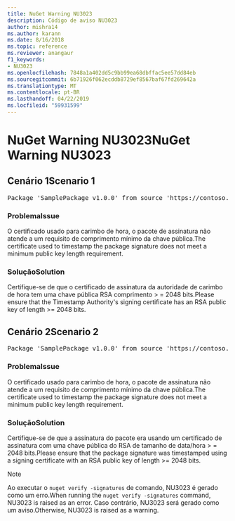 ```yaml
---
title: NuGet Warning NU3023
description: Código de aviso NU3023
author: mishra14
ms.author: karann
ms.date: 8/16/2018
ms.topic: reference
ms.reviewer: anangaur
f1_keywords:
- NU3023
ms.openlocfilehash: 7848a1a402dd5c9bb99ea68dbffac5ee57dd84eb
ms.sourcegitcommit: 6b71926f062ecddb8729ef8567baf67fd269642a
ms.translationtype: MT
ms.contentlocale: pt-BR
ms.lasthandoff: 04/22/2019
ms.locfileid: "59931599"
---
```

# <a name="nuget-warning-nu3023"></a><span data-ttu-id="3bea0-103">NuGet Warning NU3023</span><span class="sxs-lookup"><span data-stu-id="3bea0-103">NuGet Warning NU3023</span></span>

## <a name="scenario-1"></a><span data-ttu-id="3bea0-104">Cenário 1</span><span class="sxs-lookup"><span data-stu-id="3bea0-104">Scenario 1</span></span>

<pre>Package 'SamplePackage v1.0.0' from source 'https://contoso.com/index.json': The timestamp certificate does not meet a minimum public key length requirement.</pre>

### <a name="issue"></a><span data-ttu-id="3bea0-105">Problema</span><span class="sxs-lookup"><span data-stu-id="3bea0-105">Issue</span></span>

<span data-ttu-id="3bea0-106">O certificado usado para carimbo de hora, o pacote de assinatura não atende a um requisito de comprimento mínimo da chave pública.</span><span class="sxs-lookup"><span data-stu-id="3bea0-106">The certificate used to timestamp the package signature does not meet a minimum public key length requirement.</span></span>


### <a name="solution"></a><span data-ttu-id="3bea0-107">Solução</span><span class="sxs-lookup"><span data-stu-id="3bea0-107">Solution</span></span>

<span data-ttu-id="3bea0-108">Certifique-se de que o certificado de assinatura da autoridade de carimbo de hora tem uma chave pública RSA comprimento > = 2048 bits.</span><span class="sxs-lookup"><span data-stu-id="3bea0-108">Please ensure that the  Timestamp Authority's signing certificate has an RSA public key of length >= 2048 bits.</span></span>



## <a name="scenario-2"></a><span data-ttu-id="3bea0-109">Cenário 2</span><span class="sxs-lookup"><span data-stu-id="3bea0-109">Scenario 2</span></span>

<pre>Package 'SamplePackage v1.0.0' from source 'https://contoso.com/index.json': The primary signature's timestamp certificate does not meet a minimum public key length requirement.</pre>

### <a name="issue"></a><span data-ttu-id="3bea0-110">Problema</span><span class="sxs-lookup"><span data-stu-id="3bea0-110">Issue</span></span>

<span data-ttu-id="3bea0-111">O certificado usado para carimbo de hora, o pacote de assinatura não atende a um requisito de comprimento mínimo da chave pública.</span><span class="sxs-lookup"><span data-stu-id="3bea0-111">The certificate used to timestamp the package signature does not meet a minimum public key length requirement.</span></span>


### <a name="solution"></a><span data-ttu-id="3bea0-112">Solução</span><span class="sxs-lookup"><span data-stu-id="3bea0-112">Solution</span></span>

<span data-ttu-id="3bea0-113">Certifique-se de que a assinatura do pacote era usando um certificado de assinatura com uma chave pública do RSA de tamanho de data/hora > = 2048 bits.</span><span class="sxs-lookup"><span data-stu-id="3bea0-113">Please ensure that the package signature was timestamped using a signing certificate with an RSA public key of length >= 2048 bits.</span></span>


> [!Note]
> <span data-ttu-id="3bea0-114">Ao executar o `nuget verify -signatures` de comando, NU3023 é gerado como um erro.</span><span class="sxs-lookup"><span data-stu-id="3bea0-114">When running the `nuget verify -signatures` command, NU3023 is raised as an error.</span></span> <span data-ttu-id="3bea0-115">Caso contrário, NU3023 será gerado como um aviso.</span><span class="sxs-lookup"><span data-stu-id="3bea0-115">Otherwise, NU3023 is raised as a warning.</span></span>